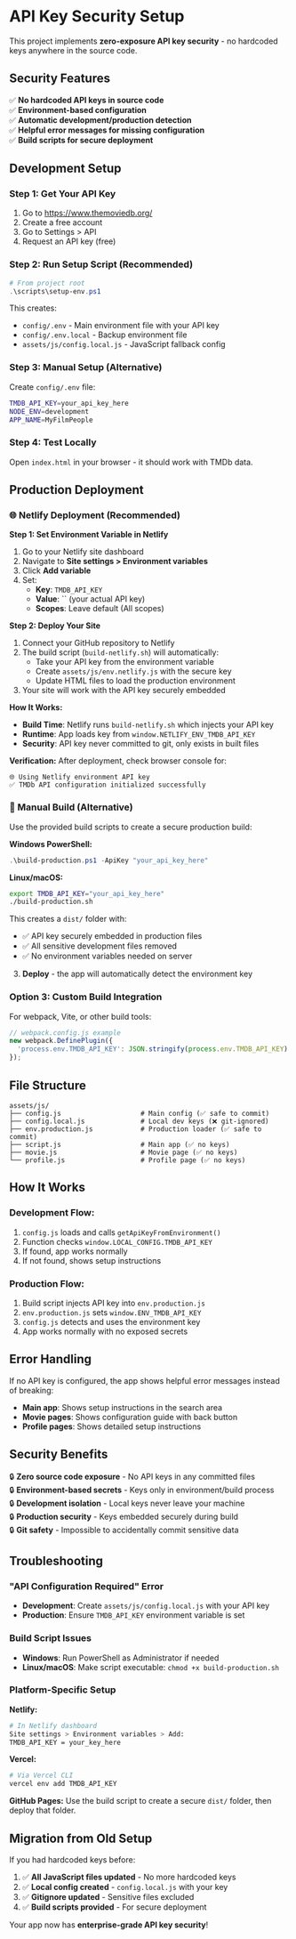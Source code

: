 # API Key Security Setup

This project implements **zero-exposure API key security** - no hardcoded keys anywhere in the source code.

## Security Features

✅ **No hardcoded API keys in source code**  
✅ **Environment-based configuration**  
✅ **Automatic development/production detection**  
✅ **Helpful error messages for missing configuration**  
✅ **Build scripts for secure deployment**  

## Development Setup

### Step 1: Get Your API Key
1. Go to https://www.themoviedb.org/
2. Create a free account
3. Go to Settings > API
4. Request an API key (free)

### Step 2: Run Setup Script (Recommended)
```powershell
# From project root
.\scripts\setup-env.ps1
```

This creates:
- `config/.env` - Main environment file with your API key
- `config/.env.local` - Backup environment file
- `assets/js/config.local.js` - JavaScript fallback config

### Step 3: Manual Setup (Alternative)
Create `config/.env` file:
```bash
TMDB_API_KEY=your_api_key_here
NODE_ENV=development
APP_NAME=MyFilmPeople
```

### Step 4: Test Locally
Open `index.html` in your browser - it should work with TMDb data.

## Production Deployment

### 🌐 Netlify Deployment (Recommended)

**Step 1: Set Environment Variable in Netlify**
1. Go to your Netlify site dashboard
2. Navigate to **Site settings > Environment variables**  
3. Click **Add variable**
4. Set:
   - **Key**: `TMDB_API_KEY`
   - **Value**: `` (your actual API key)
   - **Scopes**: Leave default (All scopes)

**Step 2: Deploy Your Site**
1. Connect your GitHub repository to Netlify
2. The build script (`build-netlify.sh`) will automatically:
   - Take your API key from the environment variable
   - Create `assets/js/env.netlify.js` with the secure key
   - Update HTML files to load the production environment
3. Your site will work with the API key securely embedded

**How It Works:**
- **Build Time**: Netlify runs `build-netlify.sh` which injects your API key
- **Runtime**: App loads key from `window.NETLIFY_ENV_TMDB_API_KEY`  
- **Security**: API key never committed to git, only exists in built files

**Verification:** After deployment, check browser console for:
```
🌐 Using Netlify environment API key
✅ TMDb API configuration initialized successfully
```

### 🔧 Manual Build (Alternative)

Use the provided build scripts to create a secure production build:

**Windows PowerShell:**
```powershell
.\build-production.ps1 -ApiKey "your_api_key_here"
```

**Linux/macOS:**
```bash
export TMDB_API_KEY="your_api_key_here"
./build-production.sh
```

This creates a `dist/` folder with:
- ✅ API key securely embedded in production files
- ✅ All sensitive development files removed
- ✅ No environment variables needed on server
3. **Deploy** - the app will automatically detect the environment key

### Option 3: Custom Build Integration

For webpack, Vite, or other build tools:

```javascript
// webpack.config.js example
new webpack.DefinePlugin({
  'process.env.TMDB_API_KEY': JSON.stringify(process.env.TMDB_API_KEY)
});
```

## File Structure

```
assets/js/
├── config.js                    # Main config (✅ safe to commit)
├── config.local.js              # Local dev keys (❌ git-ignored)
├── env.production.js            # Production loader (✅ safe to commit)
├── script.js                    # Main app (✅ no keys)
├── movie.js                     # Movie page (✅ no keys)
└── profile.js                   # Profile page (✅ no keys)
```

## How It Works

### Development Flow:
1. `config.js` loads and calls `getApiKeyFromEnvironment()`
2. Function checks `window.LOCAL_CONFIG.TMDB_API_KEY`
3. If found, app works normally
4. If not found, shows setup instructions

### Production Flow:
1. Build script injects API key into `env.production.js`
2. `env.production.js` sets `window.ENV_TMDB_API_KEY`
3. `config.js` detects and uses the environment key
4. App works normally with no exposed secrets

## Error Handling

If no API key is configured, the app shows helpful error messages instead of breaking:

- **Main app**: Shows setup instructions in the search area
- **Movie pages**: Shows configuration guide with back button
- **Profile pages**: Shows detailed setup instructions

## Security Benefits

🔒 **Zero source code exposure** - No API keys in any committed files  
🔒 **Environment-based secrets** - Keys only in environment/build process  
🔒 **Development isolation** - Local keys never leave your machine  
🔒 **Production security** - Keys embedded securely during build  
🔒 **Git safety** - Impossible to accidentally commit sensitive data  

## Troubleshooting

### "API Configuration Required" Error
- **Development**: Create `assets/js/config.local.js` with your API key
- **Production**: Ensure `TMDB_API_KEY` environment variable is set

### Build Script Issues
- **Windows**: Run PowerShell as Administrator if needed
- **Linux/macOS**: Make script executable: `chmod +x build-production.sh`

### Platform-Specific Setup

**Netlify:**
```bash
# In Netlify dashboard
Site settings > Environment variables > Add:
TMDB_API_KEY = your_key_here
```

**Vercel:**
```bash
# Via Vercel CLI
vercel env add TMDB_API_KEY
```

**GitHub Pages:**
Use the build script to create a secure `dist/` folder, then deploy that folder.

## Migration from Old Setup

If you had hardcoded keys before:

1. ✅ **All JavaScript files updated** - No more hardcoded keys
2. ✅ **Local config created** - `config.local.js` with your key
3. ✅ **Gitignore updated** - Sensitive files excluded
4. ✅ **Build scripts provided** - For secure deployment

Your app now has **enterprise-grade API key security**!

